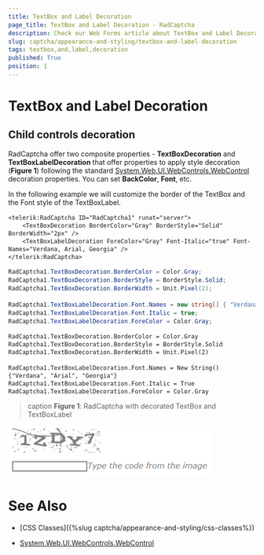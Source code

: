 ```yaml
---
title: TextBox and Label Decoration
page_title: TextBox and Label Decoration - RadCaptcha
description: Check our Web Forms article about TextBox and Label Decoration.
slug: captcha/appearance-and-styling/textbox-and-label-decoration
tags: textbox,and,label,decoration
published: True
position: 1
---
```


# TextBox and Label Decoration

## Child controls decoration

RadCaptcha offer two composite properties - **TextBoxDecoration** and **TextBoxLabelDecoration** that offer properties to apply style decoration (**Figure 1**) following the standard [System.Web.UI.WebControls.WebControl](https://msdn.microsoft.com/en-us/library/system.web.ui.webcontrols.webcontrol%28v=vs.110%29.aspx) decoration properties. You can set **BackColor**, **Font**, etc.

In the following example we will customize the border of the TextBox and the Font style of the TextBoxLabel.

````ASPNET
<telerik:RadCaptcha ID="RadCaptcha1" runat="server">
	<TextBoxDecoration BorderColor="Gray" BorderStyle="Solid" BorderWidth="2px" />
	<TextBoxLabelDecoration ForeColor="Gray" Font-Italic="true" Font-Names="Verdana, Arial, Georgia" />
</telerik:RadCaptcha>
````
````C#
RadCaptcha1.TextBoxDecoration.BorderColor = Color.Gray;
RadCaptcha1.TextBoxDecoration.BorderStyle = BorderStyle.Solid;
RadCaptcha1.TextBoxDecoration.BorderWidth = Unit.Pixel(2);

RadCaptcha1.TextBoxLabelDecoration.Font.Names = new string[] { "Verdana", "Arial", "Georgia" };
RadCaptcha1.TextBoxLabelDecoration.Font.Italic = true;
RadCaptcha1.TextBoxLabelDecoration.ForeColor = Color.Gray;
````
````VB.NET
RadCaptcha1.TextBoxDecoration.BorderColor = Color.Gray
RadCaptcha1.TextBoxDecoration.BorderStyle = BorderStyle.Solid
RadCaptcha1.TextBoxDecoration.BorderWidth = Unit.Pixel(2)

RadCaptcha1.TextBoxLabelDecoration.Font.Names = New String() {"Verdana", "Arial", "Georgia"}
RadCaptcha1.TextBoxLabelDecoration.Font.Italic = True
RadCaptcha1.TextBoxLabelDecoration.ForeColor = Color.Gray
````

>caption **Figure 1**: RadCaptcha with decorated TextBox and TextBoxLabel

![captcha-controls-decoration](images/captcha-controls-decoration.png)

# See Also

 * [CSS Classes]({%slug captcha/appearance-and-styling/css-classes%})

 * [System.Web.UI.WebControls.WebControl](https://msdn.microsoft.com/en-us/library/system.web.ui.webcontrols.webcontrol%28v=vs.110%29.aspx)
